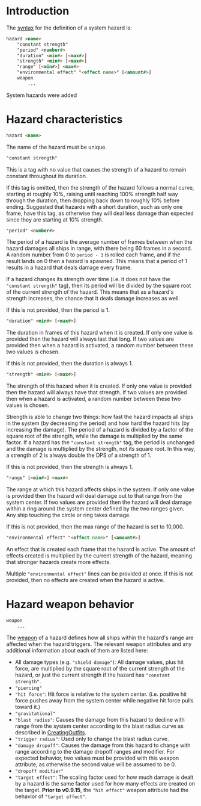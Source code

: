 # Introduction

The [syntax](DataFormat#grammar-specifications) for the definition of a system hazard is:
```html
hazard <name>
	"constant strength"
	"period" <number#>
	"duration" <min#> [<max#>]
	"strength" <min#> [<max#>]
	"range" [<min#>] <max#>
	"environmental effect" "<effect name>" [<amount#>]
	weapon
		...
```

System hazards were added

# Hazard characteristics

```html
hazard <name>
```

The name of the hazard must be unique.

```html
"constant strength"
```

This is a tag with no value that causes the strength of a hazard to remain constant throughout its duration.

If this tag is omitted, then the strength of the hazard follows a normal curve, starting at roughly 10%, raising until reaching 100% strength half way through the duration, then dropping back down to roughly 10% before ending. Suggested that hazards with a short duration, such as only one frame, have this tag, as otherwise they will deal less damage than expected since they are starting at 10% strength.

```html
"period" <number#>
```

The period of a hazard is the average number of frames between when the hazard damages all ships in range, with there being 60 frames in a second. A random number from 0 to `period - 1` is rolled each frame, and if the result lands on 0 then a hazard is spawned. This means that a period of 1 results in a hazard that deals damage every frame.

If a hazard changes its strength over time (i.e. it does not have the `"constant strength"` tag), then its period will be divided by the square root of the current strength of the hazard. This means that as a hazard's strength increases, the chance that it deals damage increases as well.

If this is not provided, then the period is 1.

```html
"duration" <min#> [<max#>]
```

The duration in frames of this hazard when it is created. If only one value is provided then the hazard will always last that long. If two values are provided then when a hazard is activated, a random number between these two values is chosen.

If this is not provided, then the duration is always 1.

```html
"strength" <min#> [<max#>]
```

The strength of this hazard when it is created. If only one value is provided then the hazard will always have that strength. If two values are provided then when a hazard is activated, a random number between these two values is chosen.

Strength is able to change two things: how fast the hazard impacts all ships in the system (by decreasing the period) and how hard the hazard hits (by increasing the damage). The period of a hazard is divided by a factor of the square root of the strength, while the damage is multiplied by the same factor. If a hazard has the `"constant strength"` tag, the period is unchanged and the damage is multiplied by the strength, not its square root. In this way, a strength of 2 is always double the DPS of a strength of 1.

If this is not provided, then the strength is always 1.

```html
"range" [<min#>] <max#>
```

The range at which this hazard affects ships in the system. If only one value is provided then the hazard will deal damage out to that range from the system center. If two values are provided then the hazard will deal damage within a ring around the system center defined by the two ranges given. Any ship touching the circle or ring takes damage.

If this is not provided, then the max range of the hazard is set to 10,000.

```html
"environmental effect" "<effect name>" [<amount#>]
```

An effect that is created each frame that the hazard is active. The amount of effects created is multiplied by the current strength of the hazard, meaning that stronger hazards create more effects.

Multiple `"environmental effect"` lines can be provided at once. If this is not provided, then no effects are created when the hazard is active.

# Hazard weapon behavior

```html
weapon
	...
```

The [weapon](CreatingOutfits#weapon-attributes) of a hazard defines how all ships within the hazard's range are affected when the hazard triggers. The relevant weapon attributes and any additional information about each of them are listed here:

* All damage types (e.g. `"shield damage"`): All damage values, plus hit force, are multiplied by the square root of the current strength of the hazard, or just the current strength if the hazard has `"constant strength"`.
* `"piercing"`
* `"hit force"`: Hit force is relative to the system center. (i.e. positive hit force pushes away from the system center while negative hit force pulls toward it.)
* `"gravitational"`
* `"blast radius"`: Causes the damage from this hazard to decline with range from the system center according to the blast radius curve as described in [CreatingOutfits](CreatingOutfits#weapon-attributes).
* `"trigger radius"`: Used only to change the blast radius curve.
* `"damage dropoff"`: Causes the damage from this hazard to change with range according to the damage dropoff ranges and modifier. For expected behavior, two values must be provided with this weapon attribute, as otherwise the second value will be assumed to be 0.
* `"dropoff modifier"`
* `"target effect"`: The scaling factor used for how much damage is dealt by a hazard is the same factor used for how many effects are created on the target. **Prior to v0.9.15**, the `"hit effect"` weapon attribute had the behavior of `"target effect"`.
